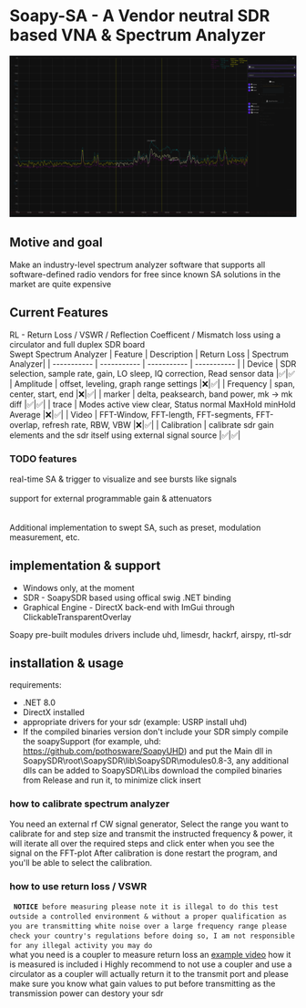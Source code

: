# Soapy-SA - A Vendor neutral SDR based VNA & Spectrum Analyzer
![Spectrum Image](media/ui.png)

## Motive and goal
Make an industry-level spectrum analyzer software
that supports all software-defined radio vendors for free
since known SA solutions in the market are quite expensive

## Current Features
RL - Return Loss / VSWR / Reflection Coefficent / Mismatch loss using a circulator and full duplex SDR board
<br>
Swept Spectrum Analyzer
| Feature | Description | Return Loss | Spectrum Analyzer|
| ----------- | ----------- | ----------- | ----------- |
| Device | SDR selection, sample rate, gain, LO sleep, IQ correction, Read sensor data |✅|✅
| Amplitude | offset, leveling, graph range settings |❌|✅|
| Frequency | span, center, start, end |❌|✅|
| marker | delta, peaksearch, band power, mk -> mk diff |✅|✅|
| trace | Modes active view clear, Status normal MaxHold minHold Average |❌|✅|
| Video | FFT-Window, FFT-length, FFT-segments, FFT-overlap, refresh rate, RBW, VBW  |❌|✅|
| Calibration | calibrate sdr gain elements and the sdr itself using  external signal source |✅|✅|

### TODO features
real-time SA & trigger to visualize and see bursts like signals
<br>
<br>
support for external programmable gain & attenuators
<br>
<br>
<br>
Additional implementation to swept SA, such as preset, modulation measurement, etc.

## implementation & support
- Windows only, at the moment
- SDR - SoapySDR based using offical swig .NET binding
- Graphical Engine - DirectX back-end with ImGui through ClickableTransparentOverlay

Soapy pre-built modules drivers include uhd, limesdr, hackrf, airspy, rtl-sdr

## installation & usage
requirements:
- .NET 8.0
- DirectX installed
- appropriate drivers for your sdr (example: USRP install uhd)
- If the compiled binaries version don't include your SDR simply compile the soapySupport (for example, uhd: https://github.com/pothosware/SoapyUHD) and put the Main dll in SoapySDR\root\SoapySDR\lib\SoapySDR\modules0.8-3, any additional dlls can be added to SoapySDR\Libs
download the compiled binaries from Release and run it, to minimize click insert
### how to calibrate spectrum analyzer
You need an external rf CW signal generator, Select the range you want to calibrate for and step size and transmit the instructed frequency & power, it will iterate all over the required steps and click enter when you see the signal on the FFT-plot
After calibration is done restart the program, and you'll be able to select the calibration.
### how to use return loss / VSWR

**` NOTICE`**` before measuring please note it is illegal to do this test outside a controlled environment & without a proper qualification as you are transmitting white noise over a large frequency range please check your country's regulations before doing so, I am not responsible for any illegal activity you may do`<BR>
what you need is a coupler to measure return loss
an [example video](Media/RL%20test%20demo.mp4) how it is measured is included i Highly recommend to not use a coupler and use a circulator as a coupler will actually return it to the transmit port and please make sure you know what gain values to put before transmitting as the transmission power can destory your sdr